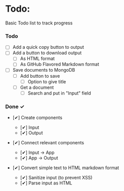 # Todo:

Basic Todo list to track progress

### Todo

- [ ] Add a quick copy button to output
- [ ] Add a button to download output
  - [ ] As HTML format
  - [ ] As GitHub Flavored Markdown format
- [ ] Save documents to MongoDB
  - [ ] Add button to save
    - [ ] Option to give title
  - [ ] Get a document
    - [ ] Search and put in "Input" field

### Done ✓

- [✔] Create components

  - [✔] Input
  - [✔] Output

- [✔] Connect relevant components

  - [✔] Input -> App
  - [✔] App -> Output

- [✔] Convert simple text to HTML markdown format
  - [✔] Sanitize input (to prevent XSS)
  - [✔] Parse input as HTML
